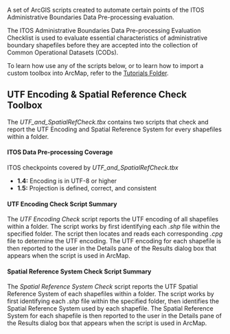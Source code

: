 A set of ArcGIS scripts created to automate certain points of the ITOS Administrative Boundaries Data Pre-processing evaluation.

The ITOS Administrative Boundaries Data Pre-processing Evaluation Checklist is used to evaluate essential characteristics of administrative boundary shapefiles before they are accepted into the collection of Common Operational Datasets (CODs).

To learn how use any of the scripts below, or to learn how to import a custom toolbox into ArcMap, refer to the [Tutorials Folder](/Tutorials).

## UTF Encoding & Spatial Reference Check Toolbox
The *UTF_and_SpatialRefCheck.tbx* contains two scripts that check and report the UTF Encoding and Spatial Reference System for every shapefiles within a folder.

#### ITOS Data Pre-processing Coverage
ITOS checkpoints covered by *UTF_and_SpatialRefCheck.tbx*
* **1.4:** Encoding is in UTF-8 or higher
* **1.5:** Projection is defined, correct, and consistent

#### UTF Encoding Check Script Summary
The *UTF Encoding Check* script reports the UTF encoding of all shapefiles within a folder. The script works by first identifying each *.shp* file within the specified folder. The script then locates and reads each corresponding *.cpg* file to determine the UTF encoding. The UTF encoding for each shapefile is then reported to the user in the Details pane of the Results dialog box that appears when the script is used in ArcMap.

#### Spatial Reference System Check Script Summary
The *Spatial Reference System Check* script reports the UTF Spatial Reference System of each shapefiles within a folder. The script works by first identifying each *.shp* file within the specified folder, then identifies the Spatial Reference System used by each shapefile. The Spatial Reference System for each shapefile is then reported to the user in the Details pane of the Results dialog box that appears when the script is used in ArcMap.

